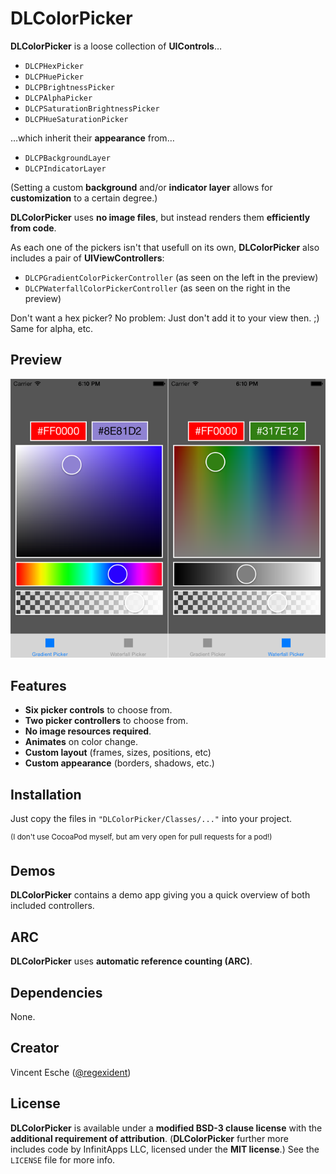 # DLColorPicker

**DLColorPicker** is a loose collection of **UIControls**…

* `DLCPHexPicker`
* `DLCPHuePicker`
* `DLCPBrightnessPicker`
* `DLCPAlphaPicker`
* `DLCPSaturationBrightnessPicker`
* `DLCPHueSaturationPicker`

…which inherit their **appearance** from…

* `DLCPBackgroundLayer`
* `DLCPIndicatorLayer`

(Setting a custom **background** and/or **indicator layer** allows for **customization** to a certain degree.)

**DLColorPicker** uses **no image files**, but instead renders them **efficiently from code**.

As each one of the pickers isn't that usefull on its own, **DLColorPicker** also includes a pair of **UIViewControllers**:

* `DLCPGradientColorPickerController` (as seen on the left in the preview)
* `DLCPWaterfallColorPickerController` (as seen on the right in the preview)

Don't want a hex picker? No problem: Just don't add it to your view then. ;) Same for alpha, etc.

## Preview
![screenshot](screenshot.png)

## Features

* **Six picker controls** to choose from.
* **Two picker controllers** to choose from.
* **No image resources required**.
* **Animates** on color change.
* **Custom layout** (frames, sizes, positions, etc)
* **Custom appearance** (borders, shadows, etc.)

## Installation

Just copy the files in `"DLColorPicker/Classes/..."` into your project.

<sup>(I don't use CocoaPod myself, but am very open for pull requests for a pod!)</sup>

## Demos

**DLColorPicker** contains a demo app giving you a quick overview of both included controllers.

## ARC

**DLColorPicker** uses **automatic reference counting (ARC)**.

## Dependencies

None.

## Creator

Vincent Esche ([@regexident](http://twitter.com/regexident))

## License

**DLColorPicker** is available under a **modified BSD-3 clause license** with the **additional requirement of attribution**. (**DLColorPicker** further more includes code by InfinitApps LLC, licensed under the **MIT license**.) See the `LICENSE` file for more info.
